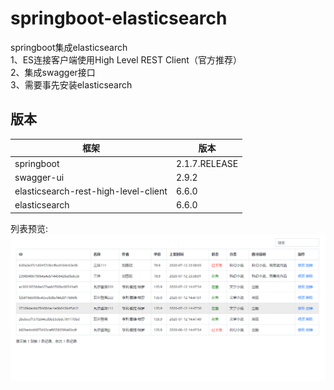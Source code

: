 # springboot-elasticsearch

springboot集成elasticsearch  
1、ES连接客户端使用High Level REST Client（官方推荐）  
2、集成swagger接口  
3、需要事先安装elasticsearch  

## 版本

框架 | 版本
--- | ----
springboot | 2.1.7.RELEASE
swagger-ui | 2.9.2
elasticsearch-rest-high-level-client | 6.6.0
elasticsearch | 6.6.0

列表预览:  
 ![image](https://raw.githubusercontent.com/keyvin-wei/springboot-elasticsearch/master/src/main/resources/static/img/bookList.png)